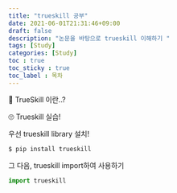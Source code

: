 ```yaml
---
title: "trueskill 공부"
date: 2021-06-01T21:31:46+09:00
draft: false
description: "논문을 바탕으로 trueskill 이해하기 "
tags: [Study]
categories: [Study]
toc : true
toc_sticky : true
toc_label : 목차
---
```




🤗 TrueSkill 이란..?








🙄 Trueskill 실습!

우선 trueskill library 설치!
```python
$ pip install trueskill

```
그 다음, trueskill import하여 사용하기 
```python
import trueskill 
```






